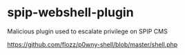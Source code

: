 # spip-webshell-plugin
Malicious plugin used to escalate privilege on SPIP CMS


https://github.com/flozz/p0wny-shell/blob/master/shell.php

